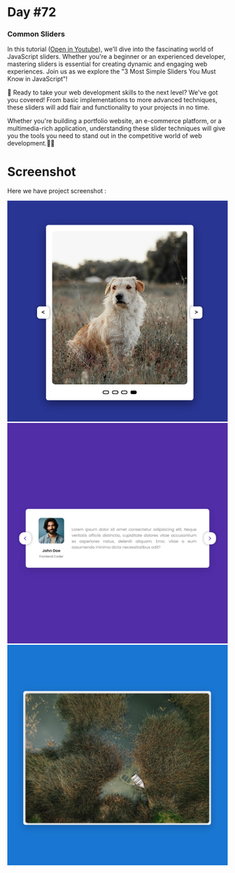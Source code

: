 # Day #72

### Common Sliders
In this tutorial ([Open in Youtube](https://youtu.be/7eevh8QXsL4)), we'll dive into the fascinating world of JavaScript sliders. Whether you're a beginner or an experienced developer, mastering sliders is essential for creating dynamic and engaging web experiences. Join us as we explore the "3 Most Simple Sliders You Must Know in JavaScript"!

🚀 Ready to take your web development skills to the next level? We've got you covered! From basic implementations to more advanced techniques, these sliders will add flair and functionality to your projects in no time.

Whether you're building a portfolio website, an e-commerce platform, or a multimedia-rich application, understanding these slider techniques will give you the tools you need to stand out in the competitive world of web development.🌟✨

# Screenshot
Here we have project screenshot :

![screenshot-1](screenshot-1.jpg)
![screenshot-2](screenshot-2.jpg)
![screenshot-3](screenshot-3.jpg)
